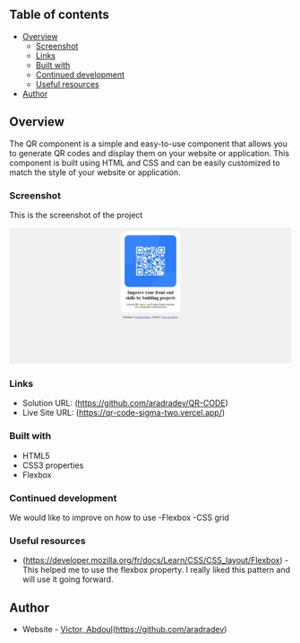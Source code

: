 ## Table of contents

- [Overview](#overview)
  - [Screenshot](#screenshot)
  - [Links](#links)
  - [Built with](#built-with)
  - [Continued development](#continued-development)
  - [Useful resources](#useful-resources)
- [Author](#author)

## Overview

The QR component is a simple and easy-to-use component that allows you to generate QR codes and display them on your website or application. This component is built using HTML and CSS and can be easily customized to match the style of your website or application.

### Screenshot

This is the screenshot of the project

![](images/Screenshot.jpeg)

### Links

- Solution URL: (https://github.com/aradradev/QR-CODE)
- Live Site URL: (https://qr-code-sigma-two.vercel.app/)

### Built with
- HTML5
- CSS3 properties
- Flexbox

### Continued development

We would like to improve on how to use
-Flexbox
-CSS grid

### Useful resources

- (https://developer.mozilla.org/fr/docs/Learn/CSS/CSS_layout/Flexbox) - This helped me to use the flexbox property. I really liked this pattern and will use it going forward.

## Author

- Website - [Victor, Abdoul](https://github.com/Victoryara)(https://github.com/aradradev)
